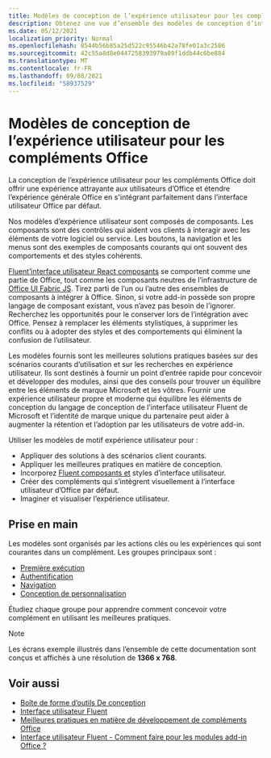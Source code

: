 ```yaml
---
title: Modèles de conception de l’expérience utilisateur pour les compléments Office
description: Obtenez une vue d’ensemble des modèles de conception d’interface utilisateur pour les Office, y compris les modèles de navigation, d’authentification, de première utilisation et de authentification.
ms.date: 05/12/2021
localization_priority: Normal
ms.openlocfilehash: 8544b56b85a25d522c95546b42a78fe01a3c2586
ms.sourcegitcommit: 42c55a8d8e0447258393979a09f1ddb44c6be884
ms.translationtype: MT
ms.contentlocale: fr-FR
ms.lasthandoff: 09/08/2021
ms.locfileid: "58937529"
---
```

# <a name="ux-design-patterns-for-office-add-ins"></a>Modèles de conception de l’expérience utilisateur pour les compléments Office

La conception de l’expérience utilisateur pour les compléments Office doit offrir une expérience attrayante aux utilisateurs d’Office et étendre l’expérience générale Office en s'intégrant parfaitement dans l’interface utilisateur Office par défaut.  

Nos modèles d’expérience utilisateur sont composés de composants. Les composants sont des contrôles qui aident vos clients à interagir avec les éléments de votre logiciel ou service. Les boutons, la navigation et les menus sont des exemples de composants courants qui ont souvent des comportements et des styles cohérents.

[Fluent’interface utilisateur React composants](using-office-ui-fabric-react.md) se comportent comme une partie de Office, tout comme les composants neutres de l’infrastructure de [Office UI Fabric JS](fabric-core.md). Tirez parti de l’un ou l’autre des ensembles de composants à intégrer à Office. Sinon, si votre add-in possède son propre langage de composant existant, vous n’avez pas besoin de l’ignorer. Recherchez les opportunités pour le conserver lors de l’intégration avec Office. Pensez à remplacer les éléments stylistiques, à supprimer les conflits ou à adopter des styles et des comportements qui éliminent la confusion de l’utilisateur.

Les modèles fournis sont les meilleures solutions pratiques basées sur des scénarios courants d’utilisation et sur les recherches en expérience utilisateur. Ils sont destinés à fournir un point d’entrée rapide pour concevoir et développer des modules, ainsi que des conseils pour trouver un équilibre entre les éléments de marque Microsoft et les vôtres. Fournir une expérience utilisateur propre et moderne qui équilibre les éléments de conception du langage de conception de l’interface utilisateur Fluent de Microsoft et l’identité de marque unique du partenaire peut aider à augmenter la rétention et l’adoption par les utilisateurs de votre add-in.

Utiliser les modèles de motif expérience utilisateur pour :

* Appliquer des solutions à des scénarios client courants.
* Appliquer les meilleures pratiques en matière de conception.
* Incorporez [Fluent composants et](https://developer.microsoft.com/fluentui#/get-started) styles d’interface utilisateur.
* Créer des compléments qui s’intègrent visuellement à l’interface utilisateur d’Office par défaut.
* Imaginer et visualiser l’expérience utilisateur.

## <a name="getting-started"></a>Prise en main

Les modèles sont organisés par les actions clés ou les expériences qui sont courantes dans un complément. Les groupes principaux sont :

* [Première exécution](../design/first-run-experience-patterns.md)
* [Authentification](../design/authentication-patterns.md)
* [Navigation](../design/navigation-patterns.md)
* [Conception de personnalisation](../design/branding-patterns.md)

Étudiez chaque groupe pour apprendre comment concevoir votre complément en utilisant les meilleures pratiques.

> [!NOTE]
> Les écrans exemple illustrés dans l’ensemble de cette documentation sont conçus et affichés à une résolution de **1366 x 768**.

## <a name="see-also"></a>Voir aussi

* [Boîte de forme d’outils De conception](design-toolkits.md)
* [Interface utilisateur Fluent](https://developer.microsoft.com/fluentui#)
* [Meilleures pratiques en matière de développement de compléments Office](../concepts/add-in-development-best-practices.md)
* [Interface utilisateur Fluent - Comment faire pour les modules add-in Office ?](using-office-ui-fabric-react.md)
